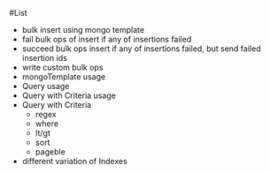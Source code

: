 #List
- bulk insert using mongo template
- fail bulk ops of insert if any of insertions failed
- succeed bulk ops insert if any of insertions failed, but send failed insertion ids
- write custom bulk ops
- mongoTemplate usage
- Query usage
- Query with Criteria usage
- Query with Criteria 
	- regex
	- where
	- lt/gt
	- sort
	- pageble
- different variation of Indexes 